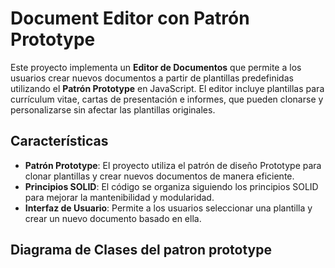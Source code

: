 # Document Editor con Patrón Prototype

Este proyecto implementa un **Editor de Documentos** que permite a los usuarios crear nuevos documentos a partir de plantillas predefinidas utilizando el **Patrón Prototype** en JavaScript. El editor incluye plantillas para currículum vitae, cartas de presentación e informes, que pueden clonarse y personalizarse sin afectar las plantillas originales.

## Características

- **Patrón Prototype**: El proyecto utiliza el patrón de diseño Prototype para clonar plantillas y crear nuevos documentos de manera eficiente.
- **Principios SOLID**: El código se organiza siguiendo los principios SOLID para mejorar la mantenibilidad y modularidad.
- **Interfaz de Usuario**: Permite a los usuarios seleccionar una plantilla y crear un nuevo documento basado en ella.

## Diagrama de Clases del patron prototype

